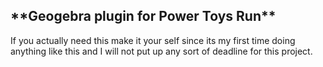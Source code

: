 <h2>**Geogebra plugin for Power Toys Run**</h2>

<p>If you actually need this make it your self since its my first time doing anything like this and I will not put up any sort of deadline for this project.</p>
